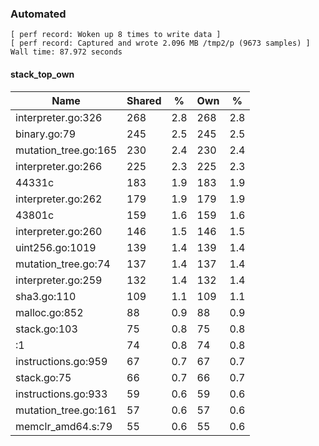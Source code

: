 ### Automated

```
[ perf record: Woken up 8 times to write data ]
[ perf record: Captured and wrote 2.096 MB /tmp2/p (9673 samples) ]
Wall time: 87.972 seconds
```

#### stack_top_own

Name                                             | Shared |   %   | Own |   %
-------------------------------------------------|--------|-------|-----|------
interpreter.go:326                               |    268 |   2.8 | 268 |   2.8
binary.go:79                                     |    245 |   2.5 | 245 |   2.5
mutation_tree.go:165                             |    230 |   2.4 | 230 |   2.4
interpreter.go:266                               |    225 |   2.3 | 225 |   2.3
44331c                                           |    183 |   1.9 | 183 |   1.9
interpreter.go:262                               |    179 |   1.9 | 179 |   1.9
43801c                                           |    159 |   1.6 | 159 |   1.6
interpreter.go:260                               |    146 |   1.5 | 146 |   1.5
uint256.go:1019                                  |    139 |   1.4 | 139 |   1.4
mutation_tree.go:74                              |    137 |   1.4 | 137 |   1.4
interpreter.go:259                               |    132 |   1.4 | 132 |   1.4
sha3.go:110                                      |    109 |   1.1 | 109 |   1.1
malloc.go:852                                    |     88 |   0.9 |  88 |   0.9
stack.go:103                                     |     75 |   0.8 |  75 |   0.8
<autogenerated>:1                                |     74 |   0.8 |  74 |   0.8
instructions.go:959                              |     67 |   0.7 |  67 |   0.7
stack.go:75                                      |     66 |   0.7 |  66 |   0.7
instructions.go:933                              |     59 |   0.6 |  59 |   0.6
mutation_tree.go:161                             |     57 |   0.6 |  57 |   0.6
memclr_amd64.s:79                                |     55 |   0.6 |  55 |   0.6
